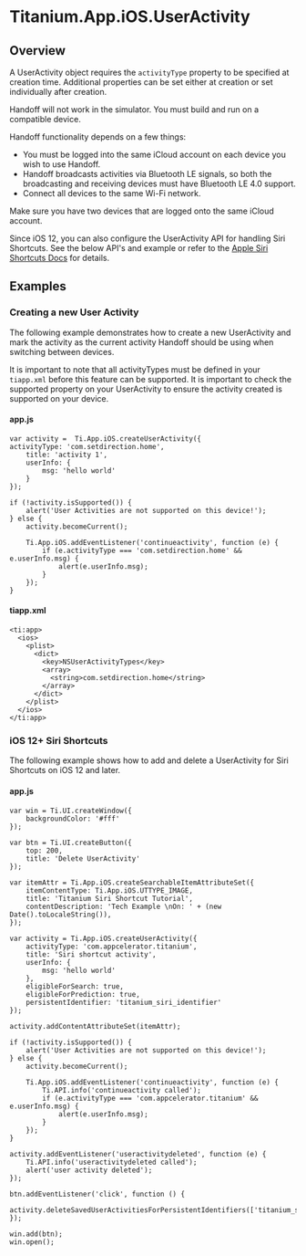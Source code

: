 # Titanium.App.iOS.UserActivity

<ProxySummary/>

## Overview

A UserActivity object requires the `activityType` property to be specified at creation time.
Additional properties can be set either at creation or set individually after creation.

Handoff will not work in the simulator.  You must build and run on a compatible device.

Handoff functionality depends on a few things:

  * You must be logged into the same iCloud account on each device you wish to use Handoff.
  * Handoff broadcasts activities via Bluetooth LE signals, so both the broadcasting and receiving devices must have Bluetooth LE 4.0 support.
  * Connect all devices to the same Wi-Fi network.

Make sure you have two devices that are logged onto the same iCloud account.

Since iOS 12, you can also configure the UserActivity API for handling Siri Shortcuts. See the
below API's and example or refer to the [Apple Siri Shortcuts Docs](https://developer.apple.com/documentation/sirikit/donating_shortcuts?language=objc)
for details.

## Examples

### Creating a new User Activity

The following example demonstrates how to create a new UserActivity and mark the activity as
the current activity Handoff should be using when switching between devices.

It is important to note that all activityTypes must be defined in your `tiapp.xml` before this
feature can be supported.  It is important to check the supported property on your UserActivity
to ensure the activity created is supported on your device.

#### app.js

    var activity =  Ti.App.iOS.createUserActivity({
    activityType: 'com.setdirection.home',
        title: 'activity 1',
        userInfo: {
            msg: 'hello world'
        }
    });

    if (!activity.isSupported()) {
        alert('User Activities are not supported on this device!');
    } else {
        activity.becomeCurrent();

        Ti.App.iOS.addEventListener('continueactivity', function (e) {
            if (e.activityType === 'com.setdirection.home' && e.userInfo.msg) {
                alert(e.userInfo.msg);
            }
        });
    }

#### tiapp.xml

    <ti:app>
      <ios>
        <plist>
          <dict>
            <key>NSUserActivityTypes</key>
            <array>
              <string>com.setdirection.home</string>
            </array>
          </dict>
        </plist>
      </ios>
    </ti:app>

### iOS 12+ Siri Shortcuts

The following example shows how to add and delete a UserActivity for Siri Shortcuts
on iOS 12 and later.

#### app.js

    var win = Ti.UI.createWindow({
        backgroundColor: '#fff'
    });

    var btn = Ti.UI.createButton({
        top: 200,
        title: 'Delete UserActivity'
    });

    var itemAttr = Ti.App.iOS.createSearchableItemAttributeSet({
        itemContentType: Ti.App.iOS.UTTYPE_IMAGE,
        title: 'Titanium Siri Shortcut Tutorial',
        contentDescription: 'Tech Example \nOn: ' + (new Date().toLocaleString()),
    });

    var activity = Ti.App.iOS.createUserActivity({
        activityType: 'com.appcelerator.titanium',
        title: 'Siri shortcut activity',
        userInfo: {
            msg: 'hello world'
        },
        eligibleForSearch: true,
        eligibleForPrediction: true,
        persistentIdentifier: 'titanium_siri_identifier'
    });

    activity.addContentAttributeSet(itemAttr);

    if (!activity.isSupported()) {
        alert('User Activities are not supported on this device!');
    } else {
        activity.becomeCurrent();

        Ti.App.iOS.addEventListener('continueactivity', function (e) {
            Ti.API.info('continueactivity called');
            if (e.activityType === 'com.appcelerator.titanium' && e.userInfo.msg) {
                alert(e.userInfo.msg);
            }
        });
    }

    activity.addEventListener('useractivitydeleted', function (e) {
        Ti.API.info('useractivitydeleted called');
        alert('user activity deleted');
    });

    btn.addEventListener('click', function () {
        activity.deleteSavedUserActivitiesForPersistentIdentifiers(['titanium_siri_identifier']);
    });

    win.add(btn);
    win.open();

<ApiDocs/>
